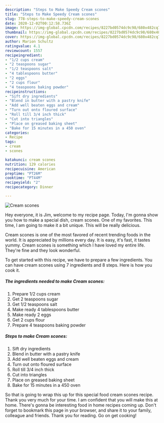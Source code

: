 ```yaml
---
description: "Steps to Make Speedy Cream scones"
title: "Steps to Make Speedy Cream scones"
slug: 778-steps-to-make-speedy-cream-scones
date: 2020-12-02T00:12:58.736Z
image: https://img-global.cpcdn.com/recipes/8227bd0574dc9c98/680x482cq70/cream-scones-recipe-main-photo.jpg
thumbnail: https://img-global.cpcdn.com/recipes/8227bd0574dc9c98/680x482cq70/cream-scones-recipe-main-photo.jpg
cover: https://img-global.cpcdn.com/recipes/8227bd0574dc9c98/680x482cq70/cream-scones-recipe-main-photo.jpg
author: Marion Schultz
ratingvalue: 4.1
reviewcount: 1557
recipeingredient:
- "1/2 cups cream"
- "2 teaspoons sugar"
- "1/2 teaspoons salt"
- "4 tablespoons butter"
- "2 eggs"
- "2 cups flour"
- "4 teaspoons baking powder"
recipeinstructions:
- "Sift dry ingredients"
- "Blend in butter with a pastry knife"
- "Add well beaten eggs and cream"
- "Turn out onto floured surface"
- "Roll till 3/4 inch thick"
- "Cut into triangles"
- "Place on greased baking sheet"
- "Bake for 15 minutes in a 450 oven"
categories:
- Recipe
tags:
- cream
- scones

katakunci: cream scones 
nutrition: 129 calories
recipecuisine: American
preptime: "PT26M"
cooktime: "PT44M"
recipeyield: "2"
recipecategory: Dinner

---
```



![Cream scones](https://img-global.cpcdn.com/recipes/8227bd0574dc9c98/680x482cq70/cream-scones-recipe-main-photo.jpg)

Hey everyone, it is Jim, welcome to my recipe page. Today, I'm gonna show you how to make a special dish, cream scones. One of my favorites. This time, I am going to make it a bit unique. This will be really delicious.



Cream scones is one of the most favored of recent trending foods in the world. It is appreciated by millions every day. It is easy, it's fast, it tastes yummy. Cream scones is something which I have loved my entire life. They're fine and they look wonderful.


To get started with this recipe, we have to prepare a few ingredients. You can have cream scones using 7 ingredients and 8 steps. Here is how you cook it.

<!--inarticleads1-->

##### The ingredients needed to make Cream scones:

1. Prepare 1/2 cups cream
1. Get 2 teaspoons sugar
1. Get 1/2 teaspoons salt
1. Make ready 4 tablespoons butter
1. Make ready 2 eggs
1. Get 2 cups flour
1. Prepare 4 teaspoons baking powder




<!--inarticleads2-->

##### Steps to make Cream scones:

1. Sift dry ingredients
1. Blend in butter with a pastry knife
1. Add well beaten eggs and cream
1. Turn out onto floured surface
1. Roll till 3/4 inch thick
1. Cut into triangles
1. Place on greased baking sheet
1. Bake for 15 minutes in a 450 oven




So that is going to wrap this up for this special food cream scones recipe. Thank you very much for your time. I am confident that you will make this at home. There's gonna be interesting food in home recipes coming up. Don't forget to bookmark this page in your browser, and share it to your family, colleague and friends. Thank you for reading. Go on get cooking!
